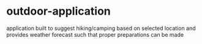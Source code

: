 # outdoor-application
application built to suggest hiking/camping based on selected location and provides weather forecast such that proper preparations can be made
